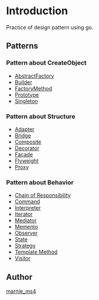 # Introduction
 Practice of design pattern using go.
 
## Patterns

### Pattern about CreateObject

* [AbstractFactory]()
* [Builder]()
* [FactoryMethod](./factory_method/README.md)
* [Prototype]()
* [Singleton]()

### Pattern about Structure

* [Adapter]()
* [Bridge]()
* [Composite]()
* [Decorator]()
* [Facade]()
* [Flyweight]()
* [Proxy]()

### Pattern about Behavior

* [Chain of Responsibility]()
* [Command]()
* [Interpreter]()
* [Iterator]()
* [Mediator]()
* [Memento]()
* [Observer]()
* [State]()
* [Strategy]()
* [Template Method]()
* [Visitor]()


## Author
[marnie_ms4](https://github.com/mappymappy?tab=repositories)






